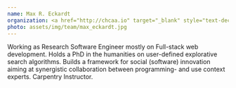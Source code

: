 ```yaml
---
name: Max R. Eckardt
organization: <a href="http://chcaa.io" target="_blank" style="text-decoration: none;">Center for Humanities Computing Aarhus</a> at Aarhus University
photo: assets/img/team/max_eckardt.jpg
---
```


Working as Research Software Engineer mostly on Full-stack web development. Holds a PhD in the humanities on user-defined explorative search algorithms. Builds a framework
for social (software) innovation aiming at synergistic collaboration between programming- and use context experts. Carpentry Instructor.

